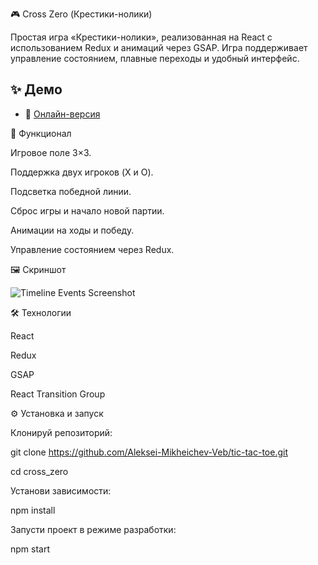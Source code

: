 🎮 Cross Zero (Крестики-нолики)

Простая игра «Крестики-нолики», реализованная на React с использованием Redux и анимаций через GSAP.
Игра поддерживает управление состоянием, плавные переходы и удобный интерфейс.

## ✨ Демо

- 🔗 [Онлайн-версия]()

🚀 Функционал

Игровое поле 3×3.

Поддержка двух игроков (X и O).

Подсветка победной линии.

Сброс игры и начало новой партии.

Анимации на ходы и победу.

Управление состоянием через Redux.

🖼️ Скриншот

![Timeline Events Screenshot]()

🛠️ Технологии

React

Redux

GSAP

React Transition Group


⚙️ Установка и запуск

Клонируй репозиторий:

git clone https://github.com/Aleksei-Mikheichev-Veb/tic-tac-toe.git

cd cross_zero


Установи зависимости:

npm install


Запусти проект в режиме разработки:

npm start


